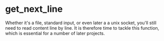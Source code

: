 # get_next_line

Whether it's a file, standard input, or even later a a unix socket, you'll still need to read content line by line. It is therefore time to tackle this function, which is essential for a number of later projects.
